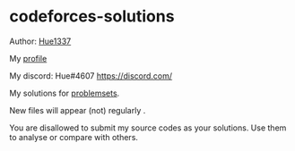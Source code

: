 # codeforces-solutions

Author: [Hue1337](https://github.com/Hue1337)

My [profile](https://codeforces.com/profile/Hue)

My discord: Hue#4607  https://discord.com/



My solutions for [problemsets](https://codeforces.com/problemset?order=BY_RATING_ASC).

New files will appear (not) regularly .

You are disallowed to submit my source codes as your solutions. Use them to analyse or compare with others.

